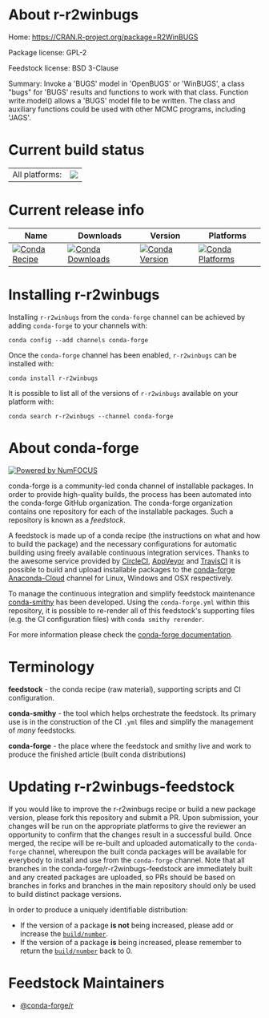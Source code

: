 About r-r2winbugs
=================

Home: https://CRAN.R-project.org/package=R2WinBUGS

Package license: GPL-2

Feedstock license: BSD 3-Clause

Summary: Invoke a 'BUGS' model in 'OpenBUGS' or 'WinBUGS', a class "bugs" for 'BUGS'  results and functions to work with that class. Function write.model() allows a 'BUGS' model file to be written.   The class and auxiliary functions could be used with other MCMC programs, including 'JAGS'.



Current build status
====================


<table><tr><td>All platforms:</td>
    <td>
      <a href="https://dev.azure.com/conda-forge/feedstock-builds/_build/latest?definitionId=6847&branchName=master">
        <img src="https://dev.azure.com/conda-forge/feedstock-builds/_apis/build/status/r-r2winbugs-feedstock?branchName=master">
      </a>
    </td>
  </tr>
</table>

Current release info
====================

| Name | Downloads | Version | Platforms |
| --- | --- | --- | --- |
| [![Conda Recipe](https://img.shields.io/badge/recipe-r--r2winbugs-green.svg)](https://anaconda.org/conda-forge/r-r2winbugs) | [![Conda Downloads](https://img.shields.io/conda/dn/conda-forge/r-r2winbugs.svg)](https://anaconda.org/conda-forge/r-r2winbugs) | [![Conda Version](https://img.shields.io/conda/vn/conda-forge/r-r2winbugs.svg)](https://anaconda.org/conda-forge/r-r2winbugs) | [![Conda Platforms](https://img.shields.io/conda/pn/conda-forge/r-r2winbugs.svg)](https://anaconda.org/conda-forge/r-r2winbugs) |

Installing r-r2winbugs
======================

Installing `r-r2winbugs` from the `conda-forge` channel can be achieved by adding `conda-forge` to your channels with:

```
conda config --add channels conda-forge
```

Once the `conda-forge` channel has been enabled, `r-r2winbugs` can be installed with:

```
conda install r-r2winbugs
```

It is possible to list all of the versions of `r-r2winbugs` available on your platform with:

```
conda search r-r2winbugs --channel conda-forge
```


About conda-forge
=================

[![Powered by NumFOCUS](https://img.shields.io/badge/powered%20by-NumFOCUS-orange.svg?style=flat&colorA=E1523D&colorB=007D8A)](http://numfocus.org)

conda-forge is a community-led conda channel of installable packages.
In order to provide high-quality builds, the process has been automated into the
conda-forge GitHub organization. The conda-forge organization contains one repository
for each of the installable packages. Such a repository is known as a *feedstock*.

A feedstock is made up of a conda recipe (the instructions on what and how to build
the package) and the necessary configurations for automatic building using freely
available continuous integration services. Thanks to the awesome service provided by
[CircleCI](https://circleci.com/), [AppVeyor](https://www.appveyor.com/)
and [TravisCI](https://travis-ci.org/) it is possible to build and upload installable
packages to the [conda-forge](https://anaconda.org/conda-forge)
[Anaconda-Cloud](https://anaconda.org/) channel for Linux, Windows and OSX respectively.

To manage the continuous integration and simplify feedstock maintenance
[conda-smithy](https://github.com/conda-forge/conda-smithy) has been developed.
Using the ``conda-forge.yml`` within this repository, it is possible to re-render all of
this feedstock's supporting files (e.g. the CI configuration files) with ``conda smithy rerender``.

For more information please check the [conda-forge documentation](https://conda-forge.org/docs/).

Terminology
===========

**feedstock** - the conda recipe (raw material), supporting scripts and CI configuration.

**conda-smithy** - the tool which helps orchestrate the feedstock.
                   Its primary use is in the construction of the CI ``.yml`` files
                   and simplify the management of *many* feedstocks.

**conda-forge** - the place where the feedstock and smithy live and work to
                  produce the finished article (built conda distributions)


Updating r-r2winbugs-feedstock
==============================

If you would like to improve the r-r2winbugs recipe or build a new
package version, please fork this repository and submit a PR. Upon submission,
your changes will be run on the appropriate platforms to give the reviewer an
opportunity to confirm that the changes result in a successful build. Once
merged, the recipe will be re-built and uploaded automatically to the
`conda-forge` channel, whereupon the built conda packages will be available for
everybody to install and use from the `conda-forge` channel.
Note that all branches in the conda-forge/r-r2winbugs-feedstock are
immediately built and any created packages are uploaded, so PRs should be based
on branches in forks and branches in the main repository should only be used to
build distinct package versions.

In order to produce a uniquely identifiable distribution:
 * If the version of a package **is not** being increased, please add or increase
   the [``build/number``](https://conda.io/docs/user-guide/tasks/build-packages/define-metadata.html#build-number-and-string).
 * If the version of a package **is** being increased, please remember to return
   the [``build/number``](https://conda.io/docs/user-guide/tasks/build-packages/define-metadata.html#build-number-and-string)
   back to 0.

Feedstock Maintainers
=====================

* [@conda-forge/r](https://github.com/conda-forge/r/)


